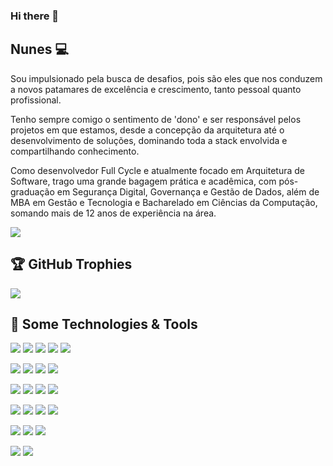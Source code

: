 ### Hi there 👋

<!--
**ricardo-jnunes/ricardo-jnunes** is a ✨ _special_ ✨ repository because its `README.md` (this file) appears on your GitHub profile.

Here are some ideas to get you started:

- 🔭 I’m currently working on ...
- 🌱 I’m currently learning ...
- 👯 I’m looking to collaborate on ...
- 🤔 I’m looking for help with ...
- 💬 Ask me about ...
- 📫 How to reach me: ...
- 😄 Pronouns: ...
- ⚡ Fun fact: ...
-->

## Nunes 💻

Sou impulsionado pela busca de desafios, pois são eles que nos conduzem a novos patamares de excelência e crescimento, tanto pessoal quanto profissional. 

Tenho sempre comigo o sentimento de 'dono' e ser responsável pelos projetos em que estamos, desde a concepção da arquitetura até o desenvolvimento de soluções, dominando toda a stack envolvida e compartilhando conhecimento. 

Como desenvolvedor Full Cycle e atualmente focado em Arquitetura de Software, trago uma grande bagagem prática e acadêmica, com pós-graduação em Segurança Digital, Governança e Gestão de Dados, além de MBA em Gestão e Tecnologia e Bacharelado em Ciências da Computação, somando mais de 12 anos de experiência na área.

<a href="https://github.com/ricardo-jnunes/ricardo-jnunes">
  <img align="center" src="https://github-readme-stats.vercel.app/api/top-langs/?username=ricardo-jnunes&layout=compact&langs_count=8" />
</a>

## 🏆 GitHub Trophies
![](https://github-profile-trophy.vercel.app/?username=ricardo-jnunes)

## 🔧 Some Technologies & Tools
![](https://img.shields.io/badge/Code-HTML-white?style=flat&logo=HTML5&logoColor=white&color=DD0031)
![](https://img.shields.io/badge/Code-React-white?style=flat&logo=React&logoColor=white&color=DD0031)
![](https://img.shields.io/badge/Code-Angular-white?style=flat&logo=angular&logoColor=white&color=DD0031)
![](https://img.shields.io/badge/Code-GraphQL-white?style=flat&logo=graphql&logoColor=white&color=DD0031)
![](https://img.shields.io/badge/Code-JavaScript-informational?style=flat&logo=javascript&logoColor=white&color=DD0031)

![](https://img.shields.io/badge/Style-CSS-white?style=flat&logo=css3&logoColor=white&color=06B6D4)
![](https://img.shields.io/badge/Style-Sass-white?style=flat&logo=sass&logoColor=white&color=06B6D4)
![](https://img.shields.io/badge/Style-Tailwind%20CSS-white?style=flat&logo=tailwindcss&logoColor=white&color=06B6D4)
![](https://img.shields.io/badge/Style-Bootstrap-white?style=flat&logo=bootstrap&logoColor=white&color=06B6D4)

![](https://img.shields.io/badge/Shell-Bash-informational?style=flat&logo=gnu-bash&logoColor=white&color=5391FE)
![](https://img.shields.io/badge/Tools-Git-informational?style=flat&logo=git&logoColor=white&color=5391FE)
![](https://img.shields.io/badge/Tools-Node.js-white?style=flat&logo=node.js&logoColor=white&color=5391FE)
![](https://img.shields.io/badge/Tools-Docker-informational?style=flat&logo=docker&logoColor=white&color=5391FE)

![](https://img.shields.io/badge/Code-Java-informational?style=flat&logo=java&logoColor=white&color=dd3d00)
![](https://img.shields.io/badge/Code-PHP-informational?style=flat&logo=php&logoColor=white&color=dd3d00)
![](https://img.shields.io/badge/Code-Python-informational?style=flat&logo=python&logoColor=white&color=dd3d00)
![](https://img.shields.io/badge/Code-JSP-informational?style=flat&logo=jsp&logoColor=white&color=dd3d00)

![](https://img.shields.io/badge/DBMS-MySQL-white?style=flat&logo=mysql&logoColor=white&color=4479A1)
![](https://img.shields.io/badge/DBMS-PostgreSQL-white?style=flat&logo=postgresql&logoColor=white&color=4479A1)
![](https://img.shields.io/badge/DBMS-Oracle-white?style=flat&logo=oracle&logoColor=white&color=4479A1)

![](https://img.shields.io/badge/OS-Linux-informational?style=flat&logo=linux&logoColor=white&color=d44375)
![](https://img.shields.io/badge/OS-Windows-informational?style=flat&logo=gitforwindows&logoColor=white&color=d44375)
